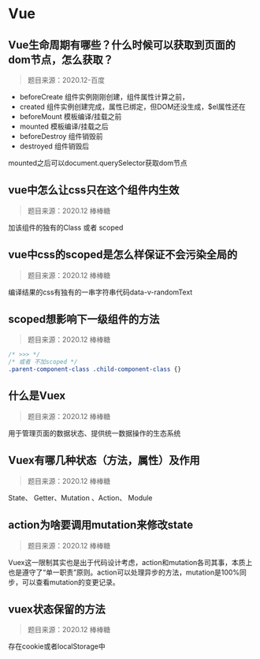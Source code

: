 # Vue

## Vue生命周期有哪些？什么时候可以获取到页面的dom节点，怎么获取？

> 题目来源：2020.12-百度

- beforeCreate 组件实例刚刚创建，组件属性计算之前，
- created 组件实例创建完成，属性已绑定，但DOM还没生成，$el属性还在
- beforeMount 模板编译/挂载之前
- mounted 模板编译/挂载之后
- beforeDestroy 组件销毁前
- destroyed 组件销毁后

mounted之后可以document.querySelector获取dom节点

## vue中怎么让css只在这个组件内生效

> 题目来源：2020.12 棒棒糖

加该组件的独有的Class 或者 scoped

## vue中css的scoped是怎么样保证不会污染全局的

> 题目来源：2020.12 棒棒糖

编译结果的css有独有的一串字符串代码data-v-randomText

## scoped想影响下一级组件的方法

> 题目来源：2020.12 棒棒糖

```css
/* >>> */
/* 或者 不加scoped */
.parent-component-class .child-component-class {}
```

## 什么是Vuex

> 题目来源：2020.12 棒棒糖

用于管理页面的数据状态、提供统一数据操作的生态系统

## Vuex有哪几种状态（方法，属性）及作用

> 题目来源：2020.12 棒棒糖

State、 Getter、Mutation 、Action、 Module

## action为啥要调用mutation来修改state

> 题目来源：2020.12 棒棒糖

Vuex这一限制其实也是出于代码设计考虑，action和mutation各司其事，本质上也是遵守了“单一职责”原则。action可以处理异步的方法，mutation是100%同步，可以查看mutation的变更记录。

## vuex状态保留的方法

> 题目来源：2020.12 棒棒糖

存在cookie或者localStorage中
